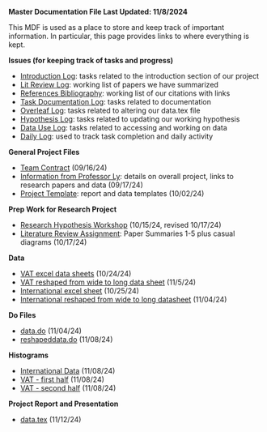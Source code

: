 **Master Documentation File Last Updated: 11/8/2024**

This MDF is used as a place to store and keep track of important information. In particular, this page provides links to where everything is kept.

**Issues (for keeping track of tasks and progress)**
- [Introduction Log](https://github.com/ecn310/course-project-taxes-tariffs/issues/14): tasks related to the introduction section of our project
- [Lit Review Log](https://github.com/ecn310/course-project-taxes-tariffs/issues/13): working list of papers we have summarized
- [References Bibliography](https://github.com/ecn310/course-project-taxes-tariffs/issues/12): working list of our citations with links
- [Task Documentation Log](https://github.com/ecn310/course-project-taxes-tariffs/issues/11): tasks related to documentation
- [Overleaf Log](https://github.com/ecn310/course-project-taxes-tariffs/issues/10): tasks related to altering our data.tex file
- [Hypothesis Log](https://github.com/ecn310/course-project-taxes-tariffs/issues/9): tasks related to updating our working hypothesis
- [Data Use Log](https://github.com/ecn310/course-project-taxes-tariffs/issues/6): tasks related to accessing and working on data 
- [Daily Log](https://github.com/ecn310/course-project-taxes-tariffs/issues/2): used to track task completion and daily activity

**General Project Files**
- [Team Contract](https://github.com/ecn310/course-project-taxes-tariffs/commit/573116106536af54f7cdf3c9edcc4cb4ace205ec) (09/16/24)
- [Information from Professor Ly](https://github.com/ecn310/course-project-taxes-tariffs/discussions/3): details on overall project, links to research papers and data (09/17/24)
- [Project Template](https://github.com/ecn310/course-project-taxes-tariffs/commit/8ea0d8f8fa678f77800c9494918ecb0e3fbd8019): report and data templates (10/02/24)

**Prep Work for Research Project**
- [Research Hypothesis Workshop](https://github.com/ecn310/exercises/discussions/9) (10/15/24, revised 10/17/24)
- [Literature Review Assignment](https://github.com/ecn310/course-project-taxes-tariffs/commit/16153f270d9c6cc567da6c62e6b3c3319a7c1b23): Paper Summaries 1-5 plus casual diagrams (10/17/24)

**Data**
- [VAT excel data sheets](https://github.com/ecn310/course-project-taxes-tariffs/commit/464ab411acff92f4e57ef87689d7cf7acf1de296) (10/24/24)
- [VAT reshaped from wide to long data sheet](https://github.com/ecn310/course-project-taxes-tariffs/commit/cc891cfec48f11c6a0b9c1aeb2ae980147232ff4) (11/5/24)
- [International excel sheet](https://github.com/ecn310/course-project-taxes-tariffs/commit/464ab411acff92f4e57ef87689d7cf7acf1de296) (10/25/24)
- [International reshaped from wide to long datasheet](https://github.com/ecn310/course-project-taxes-tariffs/commit/cc891cfec48f11c6a0b9c1aeb2ae980147232ff4) (11/04/24)
  

**Do Files**
- [data.do](https://github.com/ecn310/course-project-taxes-tariffs/commit/cc891cfec48f11c6a0b9c1aeb2ae980147232ff4) (11/04/24)
- [reshapeddata.do](https://github.com/ecn310/course-project-taxes-tariffs/commit/61a608c42df1dbc2b82312aca8b4993164ef493d) (11/08/24)

**Histograms**
- [International Data](https://github.com/ecn310/course-project-taxes-tariffs/commit/d931c31e6ff4146e27a0ef636c12e57cc7cdeeb2) (11/08/24)
- [VAT - first half](https://github.com/ecn310/course-project-taxes-tariffs/commit/9ca07d5e1833d78ec8658ed3b542bdc39512a84e) (11/08/24)
- [VAT - second half](https://github.com/ecn310/course-project-taxes-tariffs/commit/9ca07d5e1833d78ec8658ed3b542bdc39512a84e) (11/08/24)

**Project Report and Presentation**
- [data.tex](https://github.com/ecn310/course-project-taxes-tariffs/commit/1f9b8c12905b83bf3e0fbe2ef6b2bdea96dafd37) (11/12/24)
